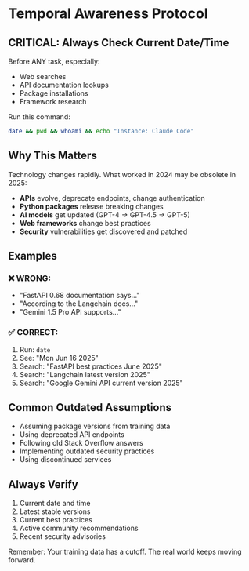 # Temporal Awareness Protocol

## CRITICAL: Always Check Current Date/Time

Before ANY task, especially:
- Web searches
- API documentation lookups
- Package installations
- Framework research

Run this command:
```bash
date && pwd && whoami && echo "Instance: Claude Code"
```

## Why This Matters

Technology changes rapidly. What worked in 2024 may be obsolete in 2025:

- **APIs** evolve, deprecate endpoints, change authentication
- **Python packages** release breaking changes
- **AI models** get updated (GPT-4 → GPT-4.5 → GPT-5)
- **Web frameworks** change best practices
- **Security** vulnerabilities get discovered and patched

## Examples

### ❌ WRONG:
- "FastAPI 0.68 documentation says..."
- "According to the Langchain docs..."
- "Gemini 1.5 Pro API supports..."

### ✅ CORRECT:
1. Run: `date`
2. See: "Mon Jun 16 2025"
3. Search: "FastAPI best practices June 2025"
4. Search: "Langchain latest version 2025"
5. Search: "Google Gemini API current version 2025"

## Common Outdated Assumptions

- Assuming package versions from training data
- Using deprecated API endpoints
- Following old Stack Overflow answers
- Implementing outdated security practices
- Using discontinued services

## Always Verify

1. Current date and time
2. Latest stable versions
3. Current best practices
4. Active community recommendations
5. Recent security advisories

Remember: Your training data has a cutoff. The real world keeps moving forward.
